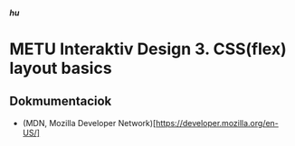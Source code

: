 ##### hu

# METU Interaktiv Design 3. CSS(flex) layout basics

## Dokmumentaciok

- (MDN, Mozilla Developer Network)[https://developer.mozilla.org/en-US/]
